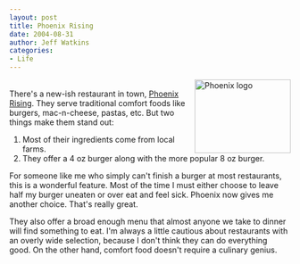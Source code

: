 ```yaml
---
layout: post
title: Phoenix Rising
date: 2004-08-31
author: Jeff Watkins
categories:
- Life
---
```


<p><img style="float: right;" alt="Phoenix logo" title="Logo of Phoenix
Rising restaurant in Rinebeck, NY"
src="http://metrocat.org/images/phoenix.png" width="172"
height="132"/><br/>
There's a new-ish restaurant in town, <a
href="http://www.phoenixrhinebeck.com">Phoenix Rising</a>. They serve
traditional comfort foods like burgers, mac-n-cheese, pastas, etc. But
two things make them stand out:</p>
<ol>
	<li>Most of their ingredients come from local farms.</li>
	<li>They offer a 4 oz burger along with the more popular 8 oz
	burger.</li>
</ol>
<p>For someone like me who simply can't finish a burger at most
restaurants, this is a wonderful feature. Most of the time I must
either choose to leave half my burger uneaten or over eat and feel
sick. Phoenix now gives me another choice. That's really great.</p>
<p>They also offer a broad enough menu that almost anyone we take to
dinner will find something to eat. I'm always a little cautious about
restaurants with an overly wide selection, because I don't think they
can do everything good. On the other hand, comfort food doesn't require
a culinary genius.</p>